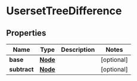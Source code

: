 
# UsersetTreeDifference

## Properties
Name | Type | Description | Notes
------------ | ------------- | ------------- | -------------
**base** | [**Node**](Node.md) |  |  [optional]
**subtract** | [**Node**](Node.md) |  |  [optional]



